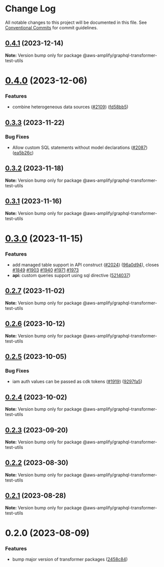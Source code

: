 # Change Log

All notable changes to this project will be documented in this file.
See [Conventional Commits](https://conventionalcommits.org) for commit guidelines.

## [0.4.1](https://github.com/aws-amplify/amplify-category-api/compare/@aws-amplify/graphql-transformer-test-utils@0.4.0...@aws-amplify/graphql-transformer-test-utils@0.4.1) (2023-12-14)

**Note:** Version bump only for package @aws-amplify/graphql-transformer-test-utils

# [0.4.0](https://github.com/aws-amplify/amplify-category-api/compare/@aws-amplify/graphql-transformer-test-utils@0.3.3...@aws-amplify/graphql-transformer-test-utils@0.4.0) (2023-12-06)

### Features

- combine heterogeneous data sources ([#2109](https://github.com/aws-amplify/amplify-category-api/issues/2109)) ([fd58bb5](https://github.com/aws-amplify/amplify-category-api/commit/fd58bb5af4249220d17c9751acf677955aed74ea))

## [0.3.3](https://github.com/aws-amplify/amplify-category-api/compare/@aws-amplify/graphql-transformer-test-utils@0.3.2...@aws-amplify/graphql-transformer-test-utils@0.3.3) (2023-11-22)

### Bug Fixes

- Allow custom SQL statements without model declarations ([#2087](https://github.com/aws-amplify/amplify-category-api/issues/2087)) ([ea5b26c](https://github.com/aws-amplify/amplify-category-api/commit/ea5b26cd554f5c74b6431cbad6ccf60ab556478f))

## [0.3.2](https://github.com/aws-amplify/amplify-category-api/compare/@aws-amplify/graphql-transformer-test-utils@0.3.1...@aws-amplify/graphql-transformer-test-utils@0.3.2) (2023-11-18)

**Note:** Version bump only for package @aws-amplify/graphql-transformer-test-utils

## [0.3.1](https://github.com/aws-amplify/amplify-category-api/compare/@aws-amplify/graphql-transformer-test-utils@0.3.0...@aws-amplify/graphql-transformer-test-utils@0.3.1) (2023-11-16)

**Note:** Version bump only for package @aws-amplify/graphql-transformer-test-utils

# [0.3.0](https://github.com/aws-amplify/amplify-category-api/compare/@aws-amplify/graphql-transformer-test-utils@0.2.7...@aws-amplify/graphql-transformer-test-utils@0.3.0) (2023-11-15)

### Features

- add managed table support in API construct ([#2024](https://github.com/aws-amplify/amplify-category-api/issues/2024)) ([96a0d94](https://github.com/aws-amplify/amplify-category-api/commit/96a0d94fa872a5329da120f53be139833449b815)), closes [#1849](https://github.com/aws-amplify/amplify-category-api/issues/1849) [#1903](https://github.com/aws-amplify/amplify-category-api/issues/1903) [#1940](https://github.com/aws-amplify/amplify-category-api/issues/1940) [#1971](https://github.com/aws-amplify/amplify-category-api/issues/1971) [#1973](https://github.com/aws-amplify/amplify-category-api/issues/1973)
- **api:** custom queries support using sql directive ([5214037](https://github.com/aws-amplify/amplify-category-api/commit/52140374ca974956c5d5eac09fec91a51cfc9027))

## [0.2.7](https://github.com/aws-amplify/amplify-category-api/compare/@aws-amplify/graphql-transformer-test-utils@0.2.6...@aws-amplify/graphql-transformer-test-utils@0.2.7) (2023-11-02)

**Note:** Version bump only for package @aws-amplify/graphql-transformer-test-utils

## [0.2.6](https://github.com/aws-amplify/amplify-category-api/compare/@aws-amplify/graphql-transformer-test-utils@0.2.5...@aws-amplify/graphql-transformer-test-utils@0.2.6) (2023-10-12)

**Note:** Version bump only for package @aws-amplify/graphql-transformer-test-utils

## [0.2.5](https://github.com/aws-amplify/amplify-category-api/compare/@aws-amplify/graphql-transformer-test-utils@0.2.4...@aws-amplify/graphql-transformer-test-utils@0.2.5) (2023-10-05)

### Bug Fixes

- iam auth values can be passed as cdk tokens ([#1919](https://github.com/aws-amplify/amplify-category-api/issues/1919)) ([9297fa5](https://github.com/aws-amplify/amplify-category-api/commit/9297fa5cda87697645ad0c78b84c3004b32ac319))

## [0.2.4](https://github.com/aws-amplify/amplify-category-api/compare/@aws-amplify/graphql-transformer-test-utils@0.2.3...@aws-amplify/graphql-transformer-test-utils@0.2.4) (2023-10-02)

**Note:** Version bump only for package @aws-amplify/graphql-transformer-test-utils

## [0.2.3](https://github.com/aws-amplify/amplify-category-api/compare/@aws-amplify/graphql-transformer-test-utils@0.2.2...@aws-amplify/graphql-transformer-test-utils@0.2.3) (2023-09-20)

**Note:** Version bump only for package @aws-amplify/graphql-transformer-test-utils

## [0.2.2](https://github.com/aws-amplify/amplify-category-api/compare/@aws-amplify/graphql-transformer-test-utils@0.2.1...@aws-amplify/graphql-transformer-test-utils@0.2.2) (2023-08-30)

**Note:** Version bump only for package @aws-amplify/graphql-transformer-test-utils

## [0.2.1](https://github.com/aws-amplify/amplify-category-api/compare/@aws-amplify/graphql-transformer-test-utils@0.2.0...@aws-amplify/graphql-transformer-test-utils@0.2.1) (2023-08-28)

**Note:** Version bump only for package @aws-amplify/graphql-transformer-test-utils

# 0.2.0 (2023-08-09)

### Features

- bump major version of transformer packages ([2458c84](https://github.com/aws-amplify/amplify-category-api/commit/2458c8426da5772aa669d37e11f99ee9c6c5ac2e))
